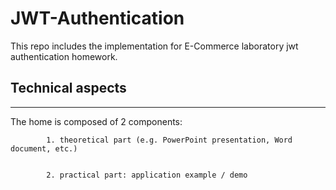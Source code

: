 # JWT-Authentication
This repo includes the implementation for E-Commerce laboratory jwt authentication homework.


## Technical aspects
-----------------------------------------------------
The home is composed of 2 components:


            1. theoretical part (e.g. PowerPoint presentation, Word document, etc.)


            2. practical part: application example / demo
